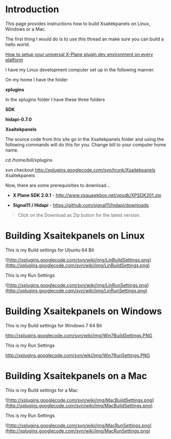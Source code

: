 # Introduction #

This page provides instructions how to build Xsaitekpanels on Linux, Windows or a Mac.

The first thing I would do is to use this thread an make sure you can build a hello world.

[How to setup your universal X-Plane plugin dev environment on every platform](http://forums.x-plane.org/index.php?showtopic=48012)

I have my Linux development computer set up in the following manner.

On my home I have the folder

**xplugins**

In the xplugins folder I have these three folders

**SDK**

**hidapi-0.7.0**

**Xsaitekpanels**

The source code from this site go in the Xsaitekpanels folder and using the following commands will do this for you. Change bill to your computer home name.

cd /home/bill/xplugins

svn checkout http://xplugins.googlecode.com/svn/trunk/Xsaitekpanels Xsaitekpanels

Now, there are some prerequisities to download...


  * **X Plane SDK 2.0.1** - http://www.xsquawkbox.net/xpsdk/XPSDK201.zip

  * **Signal11 / Hidapi** - https://github.com/signal11/hidapi/downloads

> Click on the Download as Zip button for the latest version.

# **Building Xsaitekpanels on Linux** #

This is my Build settings for Ubuntu 64 Bit

![http://xplugins.googlecode.com/svn/wiki/img/LinBuildSettings.png](http://xplugins.googlecode.com/svn/wiki/img/LinBuildSettings.png)

This is my Run Settings

![http://xplugins.googlecode.com/svn/wiki/img/LinRunSettings.png](http://xplugins.googlecode.com/svn/wiki/img/LinRunSettings.png)

# **Building Xsaitekpanels on Windows** #

This is my Build settings for Windows 7 64 Bit

http://xplugins.googlecode.com/svn/wiki/img/Win7BuildSettings.PNG

This is my Run Settings

http://xplugins.googlecode.com/svn/wiki/img/Win7RunSettings.PNG

# **Building Xsaitekpanels on a Mac** #

This is my Build settings for a Mac

![http://xplugins.googlecode.com/svn/wiki/img/MacBuildSettings.png](http://xplugins.googlecode.com/svn/wiki/img/MacBuildSettings.png)

This is my Run Settings

![http://xplugins.googlecode.com/svn/wiki/img/MacRunSettings.png](http://xplugins.googlecode.com/svn/wiki/img/MacRunSettings.png)